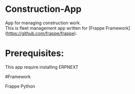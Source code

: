 # Construction-App
App for managing construction work.<br>
This is fleet management app written for [Frappe Framework] (https://github.com/frappe/frappe).<br>

# Prerequisites:

This app require installing ERPNEXT

#Framework 

Frappe 
Python
